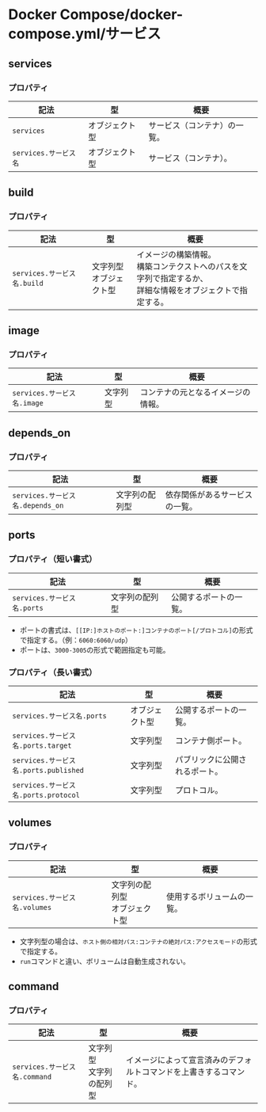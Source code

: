 # Docker Compose/docker-compose.yml/サービス

## services

### プロパティ

| 記法                  | 型             | 概要                         |
| --------------------- | -------------- | ---------------------------- |
| `services`            | オブジェクト型 | サービス（コンテナ）の一覧。 |
| `services.サービス名` | オブジェクト型 | サービス（コンテナ）。       |

## build

### プロパティ

| 記法                        | 型                           | 概要                                                         |
| --------------------------- | ---------------------------- | ------------------------------------------------------------ |
| `services.サービス名.build` | 文字列型<br />オブジェクト型 | イメージの構築情報。<br />構築コンテクストへのパスを文字列で指定するか、<br />詳細な情報をオブジェクトで指定する。 |

## image

### プロパティ

| 記法                        | 型       | 概要                               |
| --------------------------- | -------- | ---------------------------------- |
| `services.サービス名.image` | 文字列型 | コンテナの元となるイメージの情報。 |

## depends_on

### プロパティ

| 記法                             | 型             | 概要                           |
| -------------------------------- | -------------- | ------------------------------ |
| `services.サービス名.depends_on` | 文字列の配列型 | 依存関係があるサービスの一覧。 |

## ports

### プロパティ（短い書式）

| 記法                        | 型             | 概要                   |
| --------------------------- | -------------- | ---------------------- |
| `services.サービス名.ports` | 文字列の配列型 | 公開するポートの一覧。 |

- ポートの書式は、`[[IP:]ホストのポート:]コンテナのポート[/プロトコル]`の形式で指定する。（例：`6060:6060/udp`）
- ポートは、`3000-3005`の形式で範囲指定も可能。

### プロパティ（長い書式）

| 記法                                  | 型             | 概要                           |
| ------------------------------------- | -------------- | ------------------------------ |
| `services.サービス名.ports`           | オブジェクト型 | 公開するポートの一覧。         |
| `services.サービス名.ports.target`    | 文字列型       | コンテナ側ポート。             |
| `services.サービス名.ports.published` | 文字列型       | パブリックに公開されるポート。 |
| `services.サービス名.ports.protocol`  | 文字列型       | プロトコル。                   |

## volumes

### プロパティ

| 記法                          | 型                                 | 概要                       |
| ----------------------------- | ---------------------------------- | -------------------------- |
| `services.サービス名.volumes` | 文字列の配列型<br />オブジェクト型 | 使用するボリュームの一覧。 |

- 文字列型の場合は、`ホスト側の相対パス:コンテナの絶対パス:アクセスモード`の形式で指定する。
- `run`コマンドと違い、ボリュームは自動生成されない。

## command

### プロパティ

| 記法                          | 型                           | 概要                                                         |
| ----------------------------- | ---------------------------- | ------------------------------------------------------------ |
| `services.サービス名.command` | 文字列型<br />文字列の配列型 | イメージによって宣言済みのデフォルトコマンドを上書きするコマンド。 |
